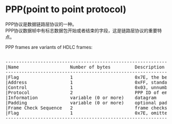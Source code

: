 # PPP(point to point protocol)  
PPP协议是数据链路层协议的一种。  
PPP协议数据帧中有标志数据包开始或者结束的字段，这是链路层协议的重要特点。    
  
PPP frames are variants of HDLC frames:  
<pre>  
-----------------------------------------------------------------------------------      
|Name                   Number of bytes         Description  
-----------------------------------------------------------------------------------      
|Flag                   1                       0x7E, the beginning of a PPP frame  
|Address                1                       0xFF, standard broadcast address  
|Control                1                       0x03, unnumbered data  
|Protocol               2                       PPP ID of embedded data  
|Information            variable (0 or more)    datagram  
|Padding                variable (0 or more)    optional padding  
|Frame Check Sequence   2                       frame checksum  
|Flag                   1                       0x7E, omitted for successive PPP packets  
-----------------------------------------------------------------------------------      
</pre>  
  
